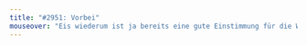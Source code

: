 ```yaml
---
title: "#2951: Vorbei"
mouseover: "Eis wiederum ist ja bereits eine gute Einstimmung für die Winterzeit."
---
```


